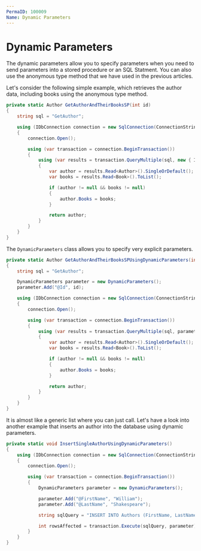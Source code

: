 ```yaml
---
PermaID: 100009
Name: Dynamic Parameters
---
```


# Dynamic Parameters

The dynamic parameters allow you to specify parameters when you need to send parameters into a stored procedure or an SQL Statment. You can also use the anonymous type method that we have used in the previous articles. 

Let's consider the following simple example, which retrieves the author data, including books using the anonymous type method.

```csharp
private static Author GetAuthorAndTheirBooksSP(int id)
{
    string sql = "GetAuthor";

    using (IDbConnection connection = new SqlConnection(ConnectionString))
    {
        connection.Open();

        using (var transaction = connection.BeginTransaction())
        {
            using (var results = transaction.QueryMultiple(sql, new { Id = id }, commandType: CommandType.StoredProcedure))
            {
                var author = results.Read<Author>().SingleOrDefault();
                var books = results.Read<Book>().ToList();

                if (author != null && books != null)
                {
                    author.Books = books;
                }

                return author;
            }
        }
    }
}
```

The `DynamicParameters` class allows you to specify very explicit parameters. 

```csharp
private static Author GetAuthorAndTheirBooksSPUsingDynamicParameters(int id)
{
    string sql = "GetAuthor";

    DynamicParameters parameter = new DynamicParameters();
    parameter.Add("@Id", id);

    using (IDbConnection connection = new SqlConnection(ConnectionString))
    {
        connection.Open();

        using (var transaction = connection.BeginTransaction())
        {
            using (var results = transaction.QueryMultiple(sql, parameter, commandType: CommandType.StoredProcedure))
            {
                var author = results.Read<Author>().SingleOrDefault();
                var books = results.Read<Book>().ToList();

                if (author != null && books != null)
                {
                    author.Books = books;                            
                }

                return author;
            }
        }
    }
}
```

It is almost like a generic list where you can just call. Let's have a look into another example that inserts an author into the database using dynamic parameters.

```csharp
private static void InsertSingleAuthorUsingDynamicParameters()
{
    using (IDbConnection connection = new SqlConnection(ConnectionString))
    {
        connection.Open();

        using (var transaction = connection.BeginTransaction())
        {
            DynamicParameters parameter = new DynamicParameters();

            parameter.Add("@FirstName", "William");
            parameter.Add("@LastName", "Shakespeare");

            string sqlQuery = "INSERT INTO Authors (FirstName, LastName) VALUES(@FirstName, @LastName)";

            int rowsAffected = transaction.Execute(sqlQuery, parameter);
        }
    }
}
```
